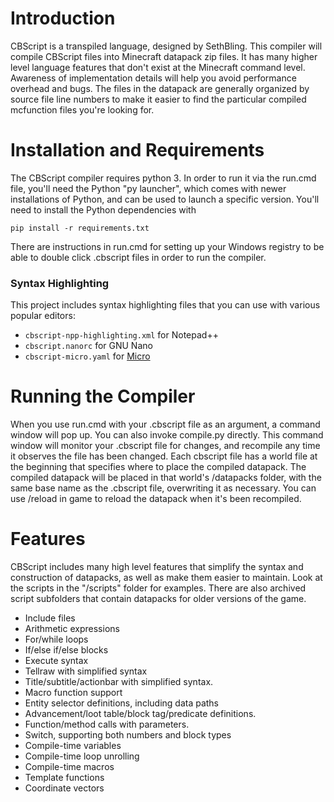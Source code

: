# Introduction

CBScript is a transpiled language, designed by SethBling. This compiler will compile CBScript files into Minecraft datapack zip files. It has many higher level language features that don't exist at the Minecraft command level. Awareness of implementation details will help you avoid performance overhead and bugs. The files in the datapack are generally organized by source file line numbers to make it easier to find the particular compiled mcfunction files you're looking for.

# Installation and Requirements

The CBScript compiler requires python 3. In order to run it via the run.cmd file, you'll need the Python "py launcher", which comes with newer installations of Python, and can be used to launch a specific version. You'll need to install the Python dependencies with

```pip install -r requirements.txt```

There are instructions in run.cmd for setting up your Windows registry to be able to double click .cbscript files in order to run the compiler.

### Syntax Highlighting

This project includes syntax highlighting files that you can use with various popular editors:

- `cbscript-npp-highlighting.xml` for Notepad++
- `cbscript.nanorc` for GNU Nano
- `cbscript-micro.yaml` for [Micro](https://github.com/zyedidia/micro)

# Running the Compiler

When you use run.cmd with your .cbscript file as an argument, a command window will pop up. You can also invoke compile.py directly. This command window will monitor your .cbscript file for changes, and recompile any time it observes the file has been changed. Each cbscript file has a world file at the beginning that specifies where to place the compiled datapack. The compiled datapack will be placed in that world's /datapacks folder, with the same base name as the .cbscript file, overwriting it as necessary. You can use /reload in game to reload the datapack when it's been recompiled.

# Features

CBScript includes many high level features that simplify the syntax and construction of datapacks, as well as make them easier to maintain. Look at the scripts in the "/scripts" folder for examples. There are also archived script subfolders that contain datapacks for older versions of the game.

* Include files
* Arithmetic expressions
* For/while loops
* If/else if/else blocks
* Execute syntax
* Tellraw with simplified syntax
* Title/subtitle/actionbar with simplified syntax.
* Macro function support
* Entity selector definitions, including data paths
* Advancement/loot table/block tag/predicate definitions.
* Function/method calls with parameters.
* Switch, supporting both numbers and block types
* Compile-time variables
* Compile-time loop unrolling
* Compile-time macros
* Template functions
* Coordinate vectors
